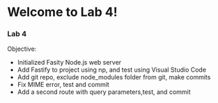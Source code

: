 # Welcome to Lab 4!

### Lab 4
Objective:
- Initialized Fasity Node.js web server
- Add Fastify to project using np, and test using Visual Studio Code
- Add git repo, exclude node_modules folder from git, make commits
- Fix MIME error, test and commit
- Add a second route with query parameters,test, and commit
